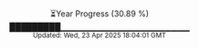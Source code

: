 <p align="center">
⏳Year Progress (30.89 %)<br>
█████████▁▁▁▁▁▁▁▁▁▁▁▁▁▁▁▁▁▁▁▁▁ <br>
<sub>Updated: Wed, 23 Apr 2025 18:04:01 GMT</sub>
</p>

